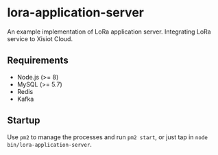 # lora-application-server
An example implementation of LoRa application server. Integrating LoRa service to Xisiot Cloud.

## Requirements

- Node.js (>= 8)
- MySQL (>= 5.7)
- Redis
- Kafka 

## Startup

Use `pm2` to manage the processes and run `pm2 start`, or just tap in `node bin/lora-application-server`.

